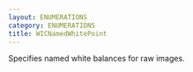 ```yaml
---
layout: ENUMERATIONS
category: ENUMERATIONS
title: WICNamedWhitePoint
---
```


Specifies named white balances for raw images.
